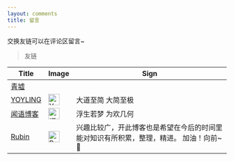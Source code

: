 ```yaml
---
layout: comments
title: 留言
---
```

交换友链可以在评论区留言~

> 友链 


| Title | Image | Sign |
| ----- | -------- | ---------- |
|[青墟](https://www.cnblogs.com/guoxinyu)| | |
|[YOYLING](https://yoyling.com)|<img src="https://yoyling.com/favicon.png" alt="YOYLING" width="26" height="26"/>|大道至简 大简至极|
|[闻语博客](https://www.zpblogs.cn/)|<img src="https://www.zpblogs.cn/zp/img/wenyulink.png" alt="闻语博客" width="26" height="26"/>|浮生若梦 为欢几何|
|[Rubin](https://vzhougm.gitee.io/)|<img src="https://vzhougm.gitee.io/img/avatar.png" alt="Rubin" width="26" height="26"/>|兴趣比较广，开此博客也是希望在今后的时间里能对知识有所积累，整理，精进。 加油！向前~ 🏃|